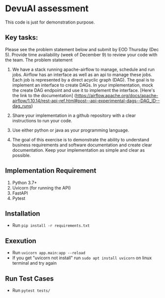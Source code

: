 # DevuAI assessment
This code is just for demonstration purpose.

## Key tasks:
Please see the problem statement below and submit by EOD Thursday (Dec 5). 
Provide time availability (week of December 9) to review your code with the team.
The problem statement
1. We have a stack running apache-airflow to manage, schedule and run jobs. Airflow has an interface as well as an api to manage these jobs. Each job is represented by a direct acyclic graph (DAG). The goal is to implement an interface to create DAGs. In your implementation, mock the create DAG endpoint and use it to implement the interface. [Here's the link to the documentation] (https://airflow.apache.org/docs/apache-airflow/1.10.14/rest-api-ref.html#post--api-experimental-dags--DAG_ID--dag_runs)

2. Share your implementation in a github repository with a clear instructions to run your code.

3. Use either python or java as your programming language.

4. The goal of this exercise is to demonstrate the ability to understand business requirements and software documentation and create clear documentation. Keep your implementation as simple and clear as possible.


## Implementation Requirement
1. Python 3.7+
2. Uvicorn (for running the API)
3. FastAPI
4. Pytest

## Installation
- Run `pip install -r requirements.txt`

## Exexution
- Run `uvicorn app.main:app --reload`
- If you get "uvicorn not install" run `sudo apt install uvicorn` on linux terminal and try again

## Run Test Cases
- Run `pytest tests/`
